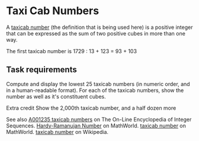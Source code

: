 # Taxi Cab Numbers

A [taxicab number](https://en.wikipedia.org/wiki/1729_(number)) (the definition that is being used here) is a positive
integer that can be expressed as the sum of two positive cubes in more than one way.

The first taxicab number is 1729 : 13 + 123 = 93 + 103

## Task requirements

Compute and display the lowest 25 taxicab numbers (in numeric order, and in a human-readable format). For each of the
taxicab numbers, show the number as well as it's constituent cubes.

Extra credit Show the 2,000th taxicab number, and a half dozen more

See also
[A001235 taxicab numbers](http://oeis.org/A001235) on The On-Line Encyclopedia of Integer Sequences.
[Hardy-Ramanujan Number](http://mathworld.wolfram.com/Hardy-RamanujanNumber.html) on MathWorld.
[taxicab number](http://mathworld.wolfram.com/TaxicabNumber.html) on MathWorld.
[taxicab number](https://en.wikipedia.org/wiki/Taxicab_number) on Wikipedia.
